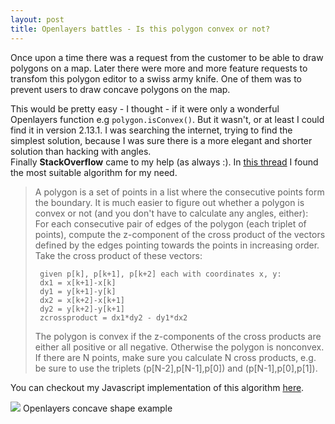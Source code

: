 ```yaml
---
layout: post
title: Openlayers battles - Is this polygon convex or not?
---
```


<div class="message">
Once upon a time there was a request from the customer to be able to draw polygons on a map. Later there were more and more feature requests to transfom this polygon editor to a swiss army knife. One of them was to prevent users to draw concave polygons on the map.
</div>

This would be pretty easy - I thought - if it were only a wonderful Openlayers function e.g <code>polygon.isConvex()</code>. But it wasn't, or at least I could find it in version 2.13.1.
I was searching the internet, trying to find the simplest solution, because I was sure there is a more elegant and shorter solution than hacking with angles.<br />
Finally <b>StackOverflow</b> came to my help (as always :). In <a href="http://stackoverflow.com/questions/471962/how-do-determine-if-a-polygon-is-complex-convex-nonconvex">this thread</a> I found the most suitable algorithm for my need.

<blockquote>
<div>
A polygon is a set of points in a list where the consecutive points form the boundary. It is much easier to figure out whether a polygon is convex or not (and you don't have to calculate any angles, either):</div>
<div>
For each consecutive pair of edges of the polygon (each triplet of points), compute the z-component of the cross product of the vectors defined by the edges pointing towards the points in increasing order. Take the cross product of these vectors:</div>
<pre><code> given p[k], p[k+1], p[k+2] each with coordinates x, y:
 dx1 = x[k+1]-x[k]
 dy1 = y[k+1]-y[k]
 dx2 = x[k+2]-x[k+1]
 dy2 = y[k+2]-y[k+1]
 zcrossproduct = dx1*dy2 - dy1*dx2
</code></pre>
<div>
The polygon is convex if the z-components of the cross products are either all positive or all negative. Otherwise the polygon is nonconvex.</div>
<div>
If there are N points, make sure you calculate N cross products, e.g. be sure to use the triplets (p[N-2],p[N-1],p[0]) and (p[N-1],p[0],p[1]).</div>
</blockquote>

You can checkout my Javascript implementation of this algorithm <a href="https://gist.github.com/annatomka/82715127b74473859054">here</a>.

<a style="margin-left: auto; margin-right: auto;"><img border="0" src="http://1.bp.blogspot.com/-wAR9htveRgk/VdB0wUYMt8I/AAAAAAAAIDI/MiROVlD0zt0/s1600/geofence_invalid_concave2.png" /></a>
Openlayers concave shape example

